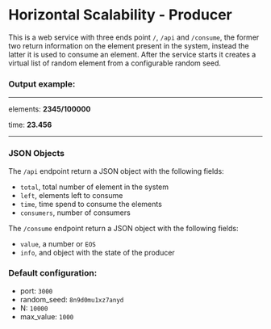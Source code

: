 # Horizontal Scalability - Producer
This is a web service with three ends point `/`, `/api` and `/consume`, the former two return information on the element present in the system, instead the latter it is used to consume an element. After the service starts it creates a virtual list of random element from a configurable random seed.

### Output example:

------
elements: **2345/100000**

time: **23.456**

-----

### JSON Objects
The `/api` endpoint return a JSON object with the following fields:
- `total`, total number of element in the system
- `left`, elements left to consume
- `time`, time spend to consume the elements
- `consumers`, number of consumers

The `/consume` endpoint return a JSON object with the following fields:
- `value`, a number or `EOS`
- `info`, and object with the state of the producer


### Default configuration:
- port: `3000`
- random_seed: `8n9d0mu1xz7anyd`
- N: `10000`
- max_value: `1000`

